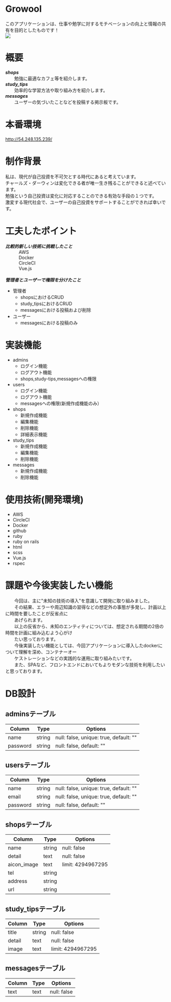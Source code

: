 # Growool
このアプリケーションは、仕事や勉学に対するモチベーションの向上と情報の共有を目的としたものです！<br>
<img src="https://user-images.githubusercontent.com/60077451/91671213-b9368580-eb5f-11ea-9fde-26d9255e1d61.png">


# 概要
___shops___<br>
&emsp;&emsp;勉強に最適なカフェ等を紹介します。<br>
___study_tips___<br>
&emsp;&emsp;効率的な学習方法や取り組み方を紹介します。<br>
___messages___<br>
&emsp;&emsp;ユーザーの気づいたことなどを投稿する掲示板です。

# 本番環境
http://54.248.135.239/

# 制作背景
私は、現代が自己投資を不可欠とする時代にあると考えています。<br>
チャールズ・ダーウィンは変化できる者が唯一生き残ることができると述べています。<br>
勉強という自己投資は変化に対応することのできる有効な手段の１つです。<br>
激変する現代社会で、ユーザーの自己投資をサポートすることができれば幸いです。

# 工夫したポイント
___比較的新しい技術に挑戦したこと___<br>
&emsp;&emsp;&emsp;AWS<br>
&emsp;&emsp;&emsp;Docker<br>
&emsp;&emsp;&emsp;CircleCI<br>
&emsp;&emsp;&emsp;Vue.js<br>
&emsp;<br>
___管理者とユーザーで権限を分けたこと___<br>
- 管理者<br>
    - shopsにおけるCRUD<br>
    - study_tipsにおけるCRUD<br>
    - messagesにおける投稿および削除<br>
- ユーザー<br>
    - messagesにおける投稿のみ<br>

# 実装機能
- admins
   - ログイン機能
   - ログアウト機能
   - shops,study-tips,messagesへの権限
- users
   - ログイン機能
   - ログアウト機能
   - messagesへの権限(新規作成機能のみ）
- shops
   - 新規作成機能
   - 編集機能
   - 削除機能
   - 詳細表示機能
- study_tips
   - 新規作成機能
   - 編集機能
   - 削除機能
- messages
   - 新規作成機能
   - 削除機能

# 使用技術(開発環境)
- AWS
- CircleCI
- Docker
- github
- ruby
- ruby on rails
- html
- scss
- Vue.js
- rspec

# 課題や今後実装したい機能
&emsp;&emsp;今回は、主に"未知の技術の導入"を意識して開発に取り組みました。<br>
&emsp;&emsp;その結果、エラーや周辺知識の習得などの想定外の事態が多発し、計画以上に時間を要したことが反省点に<br>
&emsp;&emsp;あげられます。<br>
&emsp;&emsp;以上の反省から、未知のエンティティについては、想定される期間の2倍の時間を計画に組み込むよう心がけ<br>
&emsp;&emsp;たい思っております。<br>
&emsp;&emsp;今後実装したい機能としては、今回アプリケーションに導入したdockerについて理解を深め、コンテナーオー<br>
&emsp;&emsp;ケストレーションなどの実践的な運用に取り組みたいです。<br>
&emsp;&emsp;また、SPAなど、フロントエンドにおいてもよりモダンな技術を利用したいと思っております。<br>

# DB設計

## adminsテーブル
|Column|Type|Options|
|------|----|-------|
|name|string|null: false, unique: true, default: ""|
|password|string|null: false, default: ""|

## usersテーブル
|Column|Type|Options|
|------|----|-------|
|name|string|null: false, unique: true, default: ""|
|email|string|null: false, unique: true, default: ""|
|password|string|null: false, default: ""|

## shopsテーブル
|Column|Type|Options|
|------|----|-------|
|name|string|null: false|
|detail|text|null: false|
|aicon_image|text|limit: 4294967295|
|tel|string||
|address|string||
|url|string||

## study_tipsテーブル
|Column|Type|Options|
|------|----|-------|
|title|string|null: false|
|detail|text|null: false|
|image|text|limit: 4294967295|

## messagesテーブル
|Column|Type|Options|
|------|----|-------|
|text|text|null: false|
